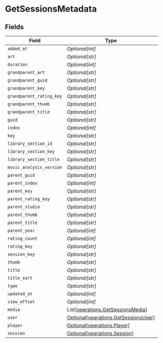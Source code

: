 # GetSessionsMetadata


## Fields

| Field                                                                              | Type                                                                               | Required                                                                           | Description                                                                        | Example                                                                            |
| ---------------------------------------------------------------------------------- | ---------------------------------------------------------------------------------- | ---------------------------------------------------------------------------------- | ---------------------------------------------------------------------------------- | ---------------------------------------------------------------------------------- |
| `added_at`                                                                         | *Optional[int]*                                                                    | :heavy_minus_sign:                                                                 | N/A                                                                                | 1705543312                                                                         |
| `art`                                                                              | *Optional[str]*                                                                    | :heavy_minus_sign:                                                                 | N/A                                                                                | /library/metadata/39904/art/1705310687                                             |
| `duration`                                                                         | *Optional[int]*                                                                    | :heavy_minus_sign:                                                                 | N/A                                                                                | 186240                                                                             |
| `grandparent_art`                                                                  | *Optional[str]*                                                                    | :heavy_minus_sign:                                                                 | N/A                                                                                | /library/metadata/39904/art/1705310687                                             |
| `grandparent_guid`                                                                 | *Optional[str]*                                                                    | :heavy_minus_sign:                                                                 | N/A                                                                                | plex://artist/5d07bbfd403c6402904a6480                                             |
| `grandparent_key`                                                                  | *Optional[str]*                                                                    | :heavy_minus_sign:                                                                 | N/A                                                                                | /library/metadata/39904                                                            |
| `grandparent_rating_key`                                                           | *Optional[str]*                                                                    | :heavy_minus_sign:                                                                 | N/A                                                                                | 39904                                                                              |
| `grandparent_thumb`                                                                | *Optional[str]*                                                                    | :heavy_minus_sign:                                                                 | N/A                                                                                | /library/metadata/39904/thumb/1705310687                                           |
| `grandparent_title`                                                                | *Optional[str]*                                                                    | :heavy_minus_sign:                                                                 | N/A                                                                                | Green Day                                                                          |
| `guid`                                                                             | *Optional[str]*                                                                    | :heavy_minus_sign:                                                                 | N/A                                                                                | plex://track/6535834f71f22f36f71a8e8f                                              |
| `index`                                                                            | *Optional[int]*                                                                    | :heavy_minus_sign:                                                                 | N/A                                                                                | 1                                                                                  |
| `key`                                                                              | *Optional[str]*                                                                    | :heavy_minus_sign:                                                                 | N/A                                                                                | /library/metadata/67085                                                            |
| `library_section_id`                                                               | *Optional[str]*                                                                    | :heavy_minus_sign:                                                                 | N/A                                                                                | 3                                                                                  |
| `library_section_key`                                                              | *Optional[str]*                                                                    | :heavy_minus_sign:                                                                 | N/A                                                                                | /library/sections/3                                                                |
| `library_section_title`                                                            | *Optional[str]*                                                                    | :heavy_minus_sign:                                                                 | N/A                                                                                | Music                                                                              |
| `music_analysis_version`                                                           | *Optional[str]*                                                                    | :heavy_minus_sign:                                                                 | N/A                                                                                | 1                                                                                  |
| `parent_guid`                                                                      | *Optional[str]*                                                                    | :heavy_minus_sign:                                                                 | N/A                                                                                | plex://album/65394d6d472b8ab03ef47f12                                              |
| `parent_index`                                                                     | *Optional[int]*                                                                    | :heavy_minus_sign:                                                                 | N/A                                                                                | 1                                                                                  |
| `parent_key`                                                                       | *Optional[str]*                                                                    | :heavy_minus_sign:                                                                 | N/A                                                                                | /library/metadata/67084                                                            |
| `parent_rating_key`                                                                | *Optional[str]*                                                                    | :heavy_minus_sign:                                                                 | N/A                                                                                | 67084                                                                              |
| `parent_studio`                                                                    | *Optional[str]*                                                                    | :heavy_minus_sign:                                                                 | N/A                                                                                | Reprise Records                                                                    |
| `parent_thumb`                                                                     | *Optional[str]*                                                                    | :heavy_minus_sign:                                                                 | N/A                                                                                | /library/metadata/67084/thumb/1705543314                                           |
| `parent_title`                                                                     | *Optional[str]*                                                                    | :heavy_minus_sign:                                                                 | N/A                                                                                | Saviors                                                                            |
| `parent_year`                                                                      | *Optional[int]*                                                                    | :heavy_minus_sign:                                                                 | N/A                                                                                | 2024                                                                               |
| `rating_count`                                                                     | *Optional[int]*                                                                    | :heavy_minus_sign:                                                                 | N/A                                                                                | 45885                                                                              |
| `rating_key`                                                                       | *Optional[str]*                                                                    | :heavy_minus_sign:                                                                 | N/A                                                                                | 67085                                                                              |
| `session_key`                                                                      | *Optional[str]*                                                                    | :heavy_minus_sign:                                                                 | N/A                                                                                | 203                                                                                |
| `thumb`                                                                            | *Optional[str]*                                                                    | :heavy_minus_sign:                                                                 | N/A                                                                                | /library/metadata/67084/thumb/1705543314                                           |
| `title`                                                                            | *Optional[str]*                                                                    | :heavy_minus_sign:                                                                 | N/A                                                                                | The American Dream Is Killing Me                                                   |
| `title_sort`                                                                       | *Optional[str]*                                                                    | :heavy_minus_sign:                                                                 | N/A                                                                                | American Dream Is Killing Me                                                       |
| `type`                                                                             | *Optional[str]*                                                                    | :heavy_minus_sign:                                                                 | N/A                                                                                | track                                                                              |
| `updated_at`                                                                       | *Optional[int]*                                                                    | :heavy_minus_sign:                                                                 | N/A                                                                                | 1705543314                                                                         |
| `view_offset`                                                                      | *Optional[int]*                                                                    | :heavy_minus_sign:                                                                 | N/A                                                                                | 1000                                                                               |
| `media`                                                                            | List[[operations.GetSessionsMedia](../../models/operations/getsessionsmedia.md)]   | :heavy_minus_sign:                                                                 | N/A                                                                                |                                                                                    |
| `user`                                                                             | [Optional[operations.GetSessionsUser]](../../models/operations/getsessionsuser.md) | :heavy_minus_sign:                                                                 | N/A                                                                                |                                                                                    |
| `player`                                                                           | [Optional[operations.Player]](../../models/operations/player.md)                   | :heavy_minus_sign:                                                                 | N/A                                                                                |                                                                                    |
| `session`                                                                          | [Optional[operations.Session]](../../models/operations/session.md)                 | :heavy_minus_sign:                                                                 | N/A                                                                                |                                                                                    |